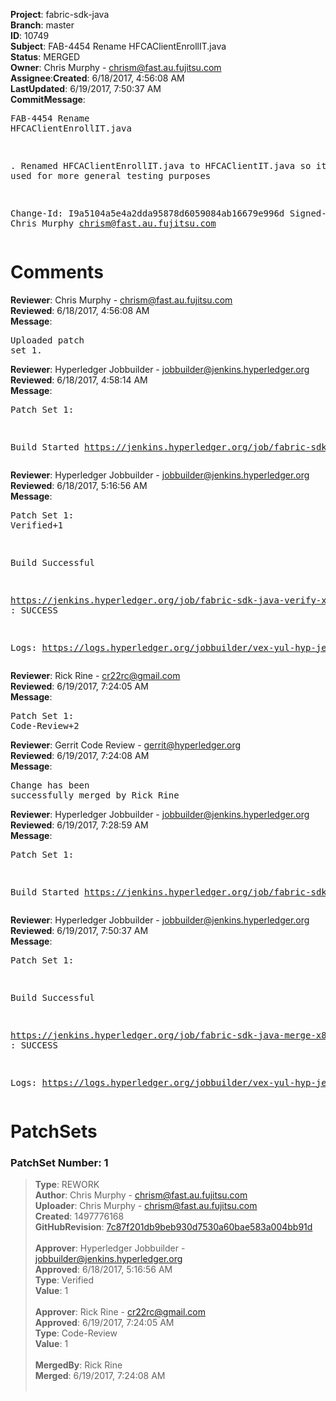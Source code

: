 <strong>Project</strong>: fabric-sdk-java</br><strong>Branch</strong>: master<br><strong>ID</strong>: 10749<br><strong>Subject</strong>: FAB-4454 Rename HFCAClientEnrollIT.java<br><strong>Status</strong>: MERGED<br><strong>Owner</strong>: Chris Murphy - chrism@fast.au.fujitsu.com<br><strong>Assignee</strong>:<strong>Created</strong>: 6/18/2017, 4:56:08 AM<br><strong>LastUpdated</strong>: 6/19/2017, 7:50:37 AM<br><strong>CommitMessage</strong>:<br><pre>FAB-4454 Rename HFCAClientEnrollIT.java

. Renamed HFCAClientEnrollIT.java to HFCAClientIT.java so it can be used
for more general testing purposes

Change-Id: I9a5104a5e4a2dda95878d6059084ab16679e996d
Signed-off-by: Chris Murphy <chrism@fast.au.fujitsu.com>
</pre><h1>Comments</h1><strong>Reviewer</strong>: Chris Murphy - chrism@fast.au.fujitsu.com<br><strong>Reviewed</strong>: 6/18/2017, 4:56:08 AM<br><strong>Message</strong>: <pre>Uploaded patch set 1.</pre><strong>Reviewer</strong>: Hyperledger Jobbuilder - jobbuilder@jenkins.hyperledger.org<br><strong>Reviewed</strong>: 6/18/2017, 4:58:14 AM<br><strong>Message</strong>: <pre>Patch Set 1:

Build Started https://jenkins.hyperledger.org/job/fabric-sdk-java-verify-x86_64/962/</pre><strong>Reviewer</strong>: Hyperledger Jobbuilder - jobbuilder@jenkins.hyperledger.org<br><strong>Reviewed</strong>: 6/18/2017, 5:16:56 AM<br><strong>Message</strong>: <pre>Patch Set 1: Verified+1

Build Successful 

https://jenkins.hyperledger.org/job/fabric-sdk-java-verify-x86_64/962/ : SUCCESS

Logs: https://logs.hyperledger.org/jobbuilder/vex-yul-hyp-jenkins-1/fabric-sdk-java-verify-x86_64/962</pre><strong>Reviewer</strong>: Rick Rine - cr22rc@gmail.com<br><strong>Reviewed</strong>: 6/19/2017, 7:24:05 AM<br><strong>Message</strong>: <pre>Patch Set 1: Code-Review+2</pre><strong>Reviewer</strong>: Gerrit Code Review - gerrit@hyperledger.org<br><strong>Reviewed</strong>: 6/19/2017, 7:24:08 AM<br><strong>Message</strong>: <pre>Change has been successfully merged by Rick Rine</pre><strong>Reviewer</strong>: Hyperledger Jobbuilder - jobbuilder@jenkins.hyperledger.org<br><strong>Reviewed</strong>: 6/19/2017, 7:28:59 AM<br><strong>Message</strong>: <pre>Patch Set 1:

Build Started https://jenkins.hyperledger.org/job/fabric-sdk-java-merge-x86_64/145/</pre><strong>Reviewer</strong>: Hyperledger Jobbuilder - jobbuilder@jenkins.hyperledger.org<br><strong>Reviewed</strong>: 6/19/2017, 7:50:37 AM<br><strong>Message</strong>: <pre>Patch Set 1:

Build Successful 

https://jenkins.hyperledger.org/job/fabric-sdk-java-merge-x86_64/145/ : SUCCESS

Logs: https://logs.hyperledger.org/jobbuilder/vex-yul-hyp-jenkins-1/fabric-sdk-java-merge-x86_64/145</pre><h1>PatchSets</h1><h3>PatchSet Number: 1</h3><blockquote><strong>Type</strong>: REWORK<br><strong>Author</strong>: Chris Murphy - chrism@fast.au.fujitsu.com<br><strong>Uploader</strong>: Chris Murphy - chrism@fast.au.fujitsu.com<br><strong>Created</strong>: 1497776168<br><strong>GitHubRevision</strong>: [7c87f201db9beb930d7530a60bae583a004bb91d](https://github.com/hyperledger/fabric-sdk-java/commit/7c87f201db9beb930d7530a60bae583a004bb91d)<br><br><strong>Approver</strong>: Hyperledger Jobbuilder - jobbuilder@jenkins.hyperledger.org<br><strong>Approved</strong>: 6/18/2017, 5:16:56 AM<br><strong>Type</strong>: Verified<br><strong>Value</strong>: 1<br><br><strong>Approver</strong>: Rick Rine - cr22rc@gmail.com<br><strong>Approved</strong>: 6/19/2017, 7:24:05 AM<br><strong>Type</strong>: Code-Review<br><strong>Value</strong>: 1<br><br><strong>MergedBy</strong>: Rick Rine<br><strong>Merged</strong>: 6/19/2017, 7:24:08 AM<br><br></blockquote>